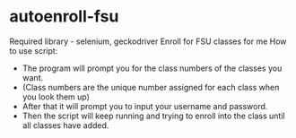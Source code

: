 # autoenroll-fsu
Required library - selenium, geckodriver
Enroll for FSU classes for me
How to use script:
- The program will prompt you for the class numbers of the classes you want.
- (Class numbers are the unique number assigned for each class when you look them up)
- After that it will prompt you to input your username and password.
- Then the script will keep running and trying to enroll into the class until all classes have added.
